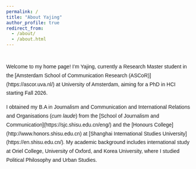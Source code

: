 ```yaml
---
permalink: /
title: "About Yajing"
author_profile: true
redirect_from: 
  - /about/
  - /about.html
---
```


<div style="margin-top: 40px; max-width: 800px; line-height: 1.7; font-family: 'Helvetica', Arial, sans-serif;">

<p>
Welcome to my home page! I’m Yajing, currently a Research Master student in the [Amsterdam School of Communication Research (ASCoR)](https://ascor.uva.nl/) at University of Amsterdam, aiming for a PhD in HCI starting Fall 2026.
</p>

<p>
I obtained my B.A in Journalism and Communication and International Relations and Organisations (<em>cum laude</em>) from the [School of Journalism and Communication](https://sjc.shisu.edu.cn/eng/) and the [Honours College](http://www.honors.shisu.edu.cn) at [Shanghai International Studies University](https://en.shisu.edu.cn/). My academic background includes international study at Oriel College, University of Oxford, and Korea University, where I studied Political Philosophy and Urban Studies.
<p>
  
</div>
